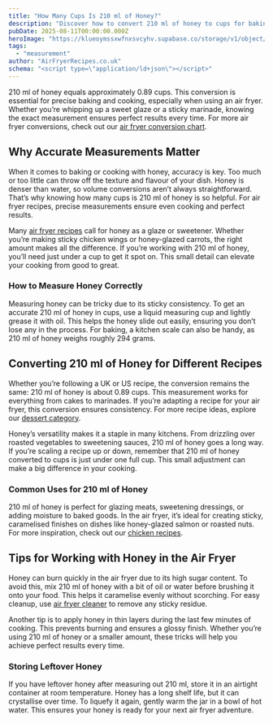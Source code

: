 ```yaml
---
title: "How Many Cups Is 210 ml of Honey?"
description: "Discover how to convert 210 ml of honey to cups for baking and cooking. Perfect for air fryer recipes and precise measurements."
pubDate: 2025-08-11T00:00:00.000Z
heroImage: "https://klueoymssxwfnxsvcyhv.supabase.co/storage/v1/object/public/md/how-many-cups-is-210-ml-of-honey-94a84a53.webp"
tags:
  - "measurement"
author: "AirFryerRecipes.co.uk"
schema: "<script type=\"application/ld+json\"></script>"
---
```


<p>210 ml of honey equals approximately 0.89 cups. This conversion is essential for precise baking and cooking, especially when using an air fryer. Whether you’re whipping up a sweet glaze or a sticky marinade, knowing the exact measurement ensures perfect results every time. For more air fryer conversions, check out our <a href=https://www.airfryerrecipe.co.uk/air-fryer-conversion-chart>air fryer conversion chart</a>.</p>

<h2>Why Accurate Measurements Matter</h2>
<p>When it comes to baking or cooking with honey, accuracy is key. Too much or too little can throw off the texture and flavour of your dish. Honey is denser than water, so volume conversions aren’t always straightforward. That’s why knowing how many cups is 210 ml of honey is so helpful. For air fryer recipes, precise measurements ensure even cooking and perfect results.</p>
<p>Many <a href=https://www.airfryerrecipe.co.uk/recipes>air fryer recipes</a> call for honey as a glaze or sweetener. Whether you’re making sticky chicken wings or honey-glazed carrots, the right amount makes all the difference. If you’re working with 210 ml of honey, you’ll need just under a cup to get it spot on. This small detail can elevate your cooking from good to great.</p>

<h3>How to Measure Honey Correctly</h3>
<p>Measuring honey can be tricky due to its sticky consistency. To get an accurate 210 ml of honey in cups, use a liquid measuring cup and lightly grease it with oil. This helps the honey slide out easily, ensuring you don’t lose any in the process. For baking, a kitchen scale can also be handy, as 210 ml of honey weighs roughly 294 grams.</p>

<h2>Converting 210 ml of Honey for Different Recipes</h2>
<p>Whether you’re following a UK or US recipe, the conversion remains the same: 210 ml of honey is about 0.89 cups. This measurement works for everything from cakes to marinades. If you’re adapting a recipe for your air fryer, this conversion ensures consistency. For more recipe ideas, explore our <a href=https://www.airfryerrecipe.co.uk/recipe-category/dessert>dessert category</a>.</p>
<p>Honey’s versatility makes it a staple in many kitchens. From drizzling over roasted vegetables to sweetening sauces, 210 ml of honey goes a long way. If you’re scaling a recipe up or down, remember that 210 ml of honey converted to cups is just under one full cup. This small adjustment can make a big difference in your cooking.</p>

<h3>Common Uses for 210 ml of Honey</h3>
<p>210 ml of honey is perfect for glazing meats, sweetening dressings, or adding moisture to baked goods. In the air fryer, it’s ideal for creating sticky, caramelised finishes on dishes like honey-glazed salmon or roasted nuts. For more inspiration, check out our <a href=https://www.airfryerrecipe.co.uk/recipe-category/chicken>chicken recipes</a>.</p>

<h2>Tips for Working with Honey in the Air Fryer</h2>
<p>Honey can burn quickly in the air fryer due to its high sugar content. To avoid this, mix 210 ml of honey with a bit of oil or water before brushing it onto your food. This helps it caramelise evenly without scorching. For easy cleanup, use <a href=https://www.airfryerrecipe.co.uk/air-fryer-cleaner>air fryer cleaner</a> to remove any sticky residue.</p>
<p>Another tip is to apply honey in thin layers during the last few minutes of cooking. This prevents burning and ensures a glossy finish. Whether you’re using 210 ml of honey or a smaller amount, these tricks will help you achieve perfect results every time.</p>

<h3>Storing Leftover Honey</h3>
<p>If you have leftover honey after measuring out 210 ml, store it in an airtight container at room temperature. Honey has a long shelf life, but it can crystallise over time. To liquefy it again, gently warm the jar in a bowl of hot water. This ensures your honey is ready for your next air fryer adventure.</p>